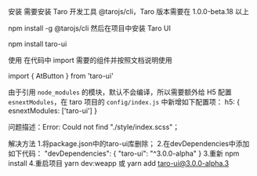 安装
需要安装 Taro 开发工具 @tarojs/cli，Taro 版本需要在 1.0.0-beta.18 以上

npm install -g @tarojs/cli
然后在项目中安装 Taro UI

npm install taro-ui

使用
在代码中 import 需要的组件并按照文档说明使用

import { AtButton } from 'taro-ui'

由于引用 `node_modules` 的模块，默认不会编译，所以需要额外给 H5 配置 `esnextModules`，在 taro 项目的 `config/index.js` 中新增如下配置项：
h5: {
  esnextModules: ['taro-ui']
}

问题描述：Error:  Could not find "./style/index.scss"；

解决方法
1.将package.json中的taro-ui库删除；
2.在devDependencies中添加如下代码： 
  "devDependencies": {
    "taro-ui": "^3.0.0-alpha"
  }
3.重新 npm install
4.重启项目 yarn dev:weapp 或 yarn add taro-ui@3.0.0-alpha.3
